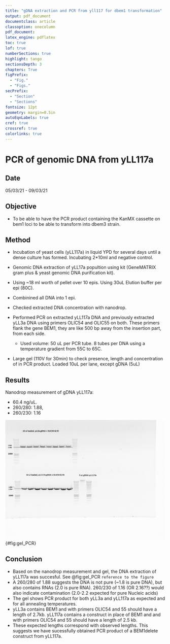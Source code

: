 ```yaml
---
title: "gDNA extraction and PCR from yll117 for dbem1 transformation"
output: pdf_document
documentclass: article
classoption: onecolumn
pdf_document:
latex_engine: pdflatex
toc: true
lof: true
numberSections: true
highlight: tango
sectionsDepth: 3
chapters: True
figPrefix:
  - "Fig."
  - "Figs."
secPrefix:
  - "Section"
  - "Sections"
fontsize: 12pt
geometry: margin=0.5in
autoEqnLabels: true
cref: true
crossref: true
colorlinks: true
---
```


# PCR of genomic DNA from yLL117a  

## Date 
05/03/21 - 09/03/21

## Objective
- To be able to have the PCR product containing the KanMX cassette on bem1 loci to be able to transform into dbem3 strain. 


## Method
- Incubation of yeast cells (yLL117a) in liquid YPD for several days until a dense culture has formed. Incubating 2*10ml and negative control.
- Genomic DNA extraction of yLL17a popultion using kit (GeneMATRIX gram plus & yeast genomic DNA purification kit). 
- Using ~18 ml worth of pellet over 10 epis. Using 30uL Elution buffer per epi (80C). 
- Combinined all DNA into 1 epi.
- Checked extracted DNA concentration with nanodrop.


- Performed PCR on extracted yLL117a DNA and previously extracted yLL3a DNA using primers OLIC54 and OLIC55 on both. These primers flank the gene BEM1, they are like 500 bp away from the insertion part, from each side. 
  - Used volume: 50 uL per PCR tube. 8 tubes per DNA using a temperature gradient from 55C to 65C.
- Large gel (110V for 30min) to check presence, length and concentration of  in PCR product. Loaded 10uL per lane, except gDNA (5uL)

## Results
Nanodrop measurement of gDNA yLL117a:
- 60.4 ng/uL. 
- 260/280: 1.88, 
- 260/230: 1.16

![ DNA gel with PCR products using primers OLIC54 and OLIC55 (flanking BEM1). DNA is present in all lanes (Measure concentration with biorad...). yLL117a PCR bands show a length of ~2.5kb. yLL3a PCR bands (control) show a length between 2.5kb and 3kb. ](../Images/210309-PCR_yLL117_olic54_oli55_annotated.png){#fig:gel_PCR}


## Conclusion
- Based on the nanodrop measurement and gel, the DNA extraction of yLL117a was succesful.  See @fig:gel_PCR `reference to the figure`
- A 260/280 of 1.88 suggests the DNA is not pure (~1.8 is pure DNA), but also contains RNAs (2.0 is pure RNA). 260/230 of 1.16 (OR 2.16??) would also indicate contamination (2.0-2.2 expected for pure Nucleic acids)
- The gel shows PCR product for both yLL3a and yLL117a as expected and for all annealing temperatures.
-  yLL3a contains BEM1 and with primers OLIC54 and 55 should have a length of 2.7kb. yLL117a contains a construct in place of BEM1 and and with primers OLIC54 and 55 should have a length of 2.5 kb. 
-  These expected lengths correspond with observed lengths. This suggests we have sucessfully obtained PCR product of a BEM1delete construct from yLL117a.

